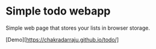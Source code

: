 # Simple todo webapp

Simple web page that stores your lists in browser storage.

[Demo][https://chakradarraju.github.io/todo/]
